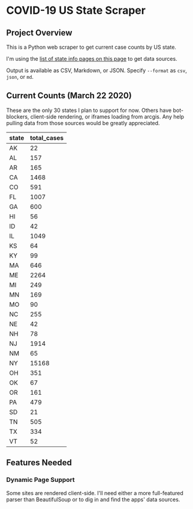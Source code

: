 # COVID-19 US State Scraper

## Project Overview

This is a Python web scraper to get current case counts by US state.

I'm using the [list of state info pages on this page](http://coronavirusapi.com/) to get data sources.

Output is available as CSV, Markdown, or JSON. Specify `--format` as `csv`, `json`, or `md`.

## Current Counts (March 22 2020)

These are the only 30 states I plan to support for now. Others have bot-blockers, client-side rendering, or iframes
loading from arcgis. Any help pulling data from those sources would be greatly appreciated.

state | total_cases
--- | ---
AK | 22
AL | 157
AR | 165
CA | 1468
CO | 591
FL | 1007
GA | 600
HI | 56
ID | 42
IL | 1049
KS | 64
KY | 99
MA | 646
ME | 2264
MI | 249
MN | 169
MO | 90
NC | 255
NE | 42
NH | 78
NJ | 1914
NM | 65
NY | 15168
OH | 351
OK | 67
OR | 161
PA | 479
SD | 21
TN | 505
TX | 334
VT | 52
 
## Features Needed

### Dynamic Page Support

Some sites are rendered client-side. I'll need either a more full-featured parser than BeautifulSoup or to
dig in and find the apps' data sources.
